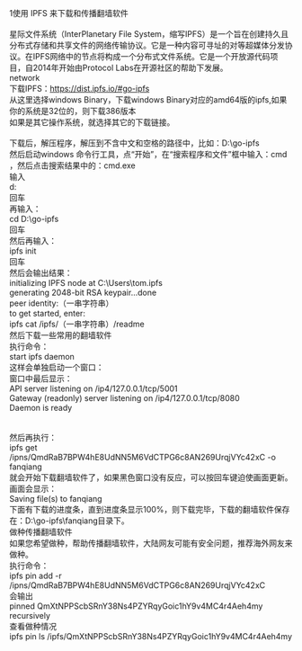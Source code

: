 1使用 IPFS 来下载和传播翻墙软件<br>
<br>
星际文件系统（InterPlanetary File System，缩写IPFS）是一个旨在创建持久且分布式存储和共享文件的网络传输协议。它是一种内容可寻址的对等超媒体分发协议。在IPFS网络中的节点将构成一个分布式文件系统。它是一个开放源代码项目，自2014年开始由Protocol Labs在开源社区的帮助下发展。<br>
network<br>
下载IPFS：https://dist.ipfs.io/#go-ipfs<br>
从这里选择windows Binary，下载windows Binary对应的amd64版的ipfs,如果你的系统是32位的，则下载386版本<br>
如果是其它操作系统，就选择其它的下载链接。<br>
<br>
下载后，解压程序，解压到不含中文和空格的路径中，比如：D:\go-ipfs<br>
然后启动windows 命令行工具，点“开始”，在“搜索程序和文件”框中输入：cmd ，然后点击搜索结果中的：cmd.exe<br>
输入<br>
d:<br>
回车<br>
再输入：<br>
cd D:\go-ipfs<br>
回车<br>
然后再输入：<br>
ipfs init<br>
回车<br>
然后会输出结果：<br>
initializing IPFS node at C:\Users\tom\.ipfs<br>
generating 2048-bit RSA keypair...done<br>
peer identity:（一串字符串）<br>
to get started, enter:<br>
ipfs cat /ipfs/（一串字符串）/readme<br>
然后下载一些常用的翻墙软件<br>
执行命令：<br>
start ipfs daemon<br>
这样会单独启动一个窗口：<br>
窗口中最后显示：<br>
API server listening on /ip4/127.0.0.1/tcp/5001<br>
Gateway (readonly) server listening on /ip4/127.0.0.1/tcp/8080<br>
Daemon is ready<br>
<br>
 <br>
然后再执行：<br>
ipfs get /ipns/QmdRaB7BPW4hE8UdNN5M6VdCTPG6c8AN269UrqjVYc42xC -o fanqiang<br>
就会开始下载翻墙软件了，如果黑色窗口没有反应，可以按回车键迫使画面更新。<br>
画面会显示：<br>
Saving file(s) to fanqiang<br>
下面有下载的进度条，直到进度条显示100%，则下载完毕，下载的翻墙软件保存在：D:\go-ipfs\fanqiang目录下。<br>
做种传播翻墙软件<br>
如果您希望做种，帮助传播翻墙软件，大陆网友可能有安全问题，推荐海外网友来做种。<br>
执行命令：<br>
ipfs pin add -r /ipns/QmdRaB7BPW4hE8UdNN5M6VdCTPG6c8AN269UrqjVYc42xC<br>
会输出<br>
pinned QmXtNPPScbSRnY38Ns4PZYRqyGoic1hY9v4MC4r4Aeh4my recursively<br>
查看做种情况<br>
ipfs pin ls /ipfs/QmXtNPPScbSRnY38Ns4PZYRqyGoic1hY9v4MC4r4Aeh4my
